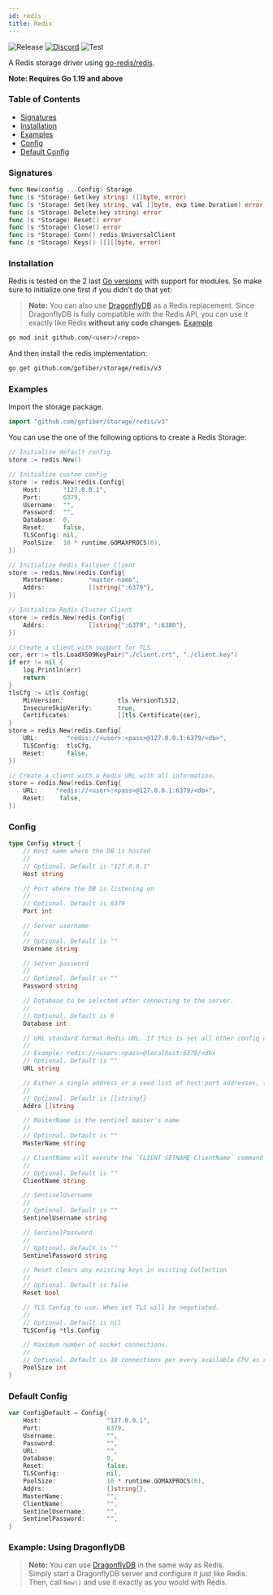 ```yaml
---
id: redis
title: Redis
---
```


![Release](https://img.shields.io/github/v/tag/gofiber/storage?filter=redis*)
[![Discord](https://img.shields.io/discord/704680098577514527?style=flat&label=%F0%9F%92%AC%20discord&color=00ACD7)](https://gofiber.io/discord)
![Test](https://img.shields.io/github/actions/workflow/status/gofiber/storage/test-redis.yml?label=Tests)

A Redis storage driver using [go-redis/redis](https://github.com/go-redis/redis).

**Note: Requires Go 1.19 and above**

### Table of Contents
- [Signatures](#signatures)
- [Installation](#installation)
- [Examples](#examples)
- [Config](#config)
- [Default Config](#default-config)

### Signatures
```go
func New(config ...Config) Storage
func (s *Storage) Get(key string) ([]byte, error)
func (s *Storage) Set(key string, val []byte, exp time.Duration) error
func (s *Storage) Delete(key string) error
func (s *Storage) Reset() error
func (s *Storage) Close() error
func (s *Storage) Conn() redis.UniversalClient
func (s *Storage) Keys() ([][]byte, error)
```
### Installation
Redis is tested on the 2 last [Go versions](https://golang.org/dl/) with support for modules. So make sure to initialize one first if you didn't do that yet:

> **Note:** You can also use [DragonflyDB](https://dragonflydb.io/) as a Redis replacement.
> Since DragonflyDB is fully compatible with the Redis API, you can use it exactly like Redis **without any code changes**.
> [Example](#example-using-dragonflydb)


```bash
go mod init github.com/<user>/<repo>
```
And then install the redis implementation:
```bash
go get github.com/gofiber/storage/redis/v3
```

### Examples
Import the storage package.
```go
import "github.com/gofiber/storage/redis/v3"
```

You can use the one of the following options to create a Redis Storage:
```go
// Initialize default config
store := redis.New()

// Initialize custom config
store := redis.New(redis.Config{
	Host:      "127.0.0.1",
	Port:      6379,
	Username:  "",
	Password:  "",
	Database:  0,
	Reset:     false,
	TLSConfig: nil,
	PoolSize:  10 * runtime.GOMAXPROCS(0),
})

// Initialize Redis Failover Client
store := redis.New(redis.Config{
	MasterName:       "master-name",
	Addrs:            []string{":6379"},
})

// Initialize Redis Cluster Client
store := redis.New(redis.Config{
	Addrs:            []string{":6379", ":6380"},
})

// Create a client with support for TLS
cer, err := tls.LoadX509KeyPair("./client.crt", "./client.key")
if err != nil {
	log.Println(err)
	return
}
tlsCfg := &tls.Config{
	MinVersion:               tls.VersionTLS12,
	InsecureSkipVerify:       true,
	Certificates:             []tls.Certificate{cer},
}
store = redis.New(redis.Config{
	URL:     	"redis://<user>:<pass>@127.0.0.1:6379/<db>",
	TLSConfig: 	tlsCfg,
	Reset:    	false,
})

// Create a client with a Redis URL with all information.
store = redis.New(redis.Config{
	URL:     "redis://<user>:<pass>@127.0.0.1:6379/<db>",
	Reset:    false,
})
```

### Config
```go
type Config struct {
	// Host name where the DB is hosted
	//
	// Optional. Default is "127.0.0.1"
	Host string

	// Port where the DB is listening on
	//
	// Optional. Default is 6379
	Port int

	// Server username
	//
	// Optional. Default is ""
	Username string

	// Server password
	//
	// Optional. Default is ""
	Password string

	// Database to be selected after connecting to the server.
	//
	// Optional. Default is 0
	Database int

	// URL standard format Redis URL. If this is set all other config options, Host, Port, Username, Password, Database have no effect.
	//
	// Example: redis://<user>:<pass>@localhost:6379/<db>
	// Optional. Default is ""
	URL string

	// Either a single address or a seed list of host:port addresses, this enables FailoverClient and ClusterClient
	//
	// Optional. Default is []string{}
	Addrs []string

	// MasterName is the sentinel master's name
	//
	// Optional. Default is ""
	MasterName string

	// ClientName will execute the `CLIENT SETNAME ClientName` command for each conn.
	//
	// Optional. Default is ""
	ClientName string

	// SentinelUsername
	//
	// Optional. Default is ""
	SentinelUsername string

	// SentinelPassword
	//
	// Optional. Default is ""
	SentinelPassword string

	// Reset clears any existing keys in existing Collection
	//
	// Optional. Default is false
	Reset bool

	// TLS Config to use. When set TLS will be negotiated.
	//
	// Optional. Default is nil
	TLSConfig *tls.Config

	// Maximum number of socket connections.
	//
	// Optional. Default is 10 connections per every available CPU as reported by runtime.GOMAXPROCS.
	PoolSize int
}
```

### Default Config
```go
var ConfigDefault = Config{
	Host:                  "127.0.0.1",
	Port:                  6379,
	Username:              "",
	Password:              "",
	URL:                   "",
	Database:              0,
	Reset:                 false,
	TLSConfig:             nil,
	PoolSize:              10 * runtime.GOMAXPROCS(0),
	Addrs:                 []string{},
	MasterName:            "",
	ClientName:            "",
	SentinelUsername:      "",
	SentinelPassword:      "",
}
```

### Example: Using DragonflyDB
> **Note:** You can use [DragonflyDB](https://dragonflydb.io/) in the same way as Redis.  
> Simply start a DragonflyDB server and configure it just like Redis. Then, call `New()` and use it exactly as you would with Redis.
